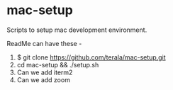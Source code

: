 # mac-setup
Scripts to setup mac development environment.

ReadMe can have these - 
1. $  git clone https://github.com/terala/mac-setup.git
2. cd mac-setup && ./setup.sh
4. Can we add iterm2 
5. Can we add zoom
